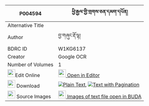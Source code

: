 |P004594|ཕྱི་རྒྱལ་གྱི་གྲགས་ཅན་དམག་དཔོན། 
| --- | --- 
|Alternative Title |
|Author| བྱ་གཞུང་རྡོ་ལྷ།
|BDRC ID | W1KG6137
|Creator | Google OCR
|Number of Volumes| 1
|<img width="25" src="https://img.icons8.com/color/25/000000/edit-property.png">Edit Online| [<img width="25" src="https://avatars.githubusercontent.com/u/45091458?s=200&v=4"> Open in Editor](http://editor.openpecha.org/P004594)
|<img width="25" src="https://img.icons8.com/fluent/48/000000/download-2.png"/>  Download | [![](https://img.icons8.com/color/20/000000/txt.png)Plain Text](https://github.com/Openpecha/P004594/releases/download/v1/chigyal_gyi_drakchen_makpon_plain_P004594.zip), [![](https://img.icons8.com/color/20/000000/txt.png)Text with Pagination](https://github.com/Openpecha/P004594/releases/download/v1/chigyal_gyi_drakchen_makpon_pages_P004594.zip)
|<img width="25" src="https://img.icons8.com/plasticine/100/000000/pictures-folder.png"/>  Source Images | [<img width="25" src="https://library.bdrc.io/icons/BUDA-small.svg"> Images of text file open in BUDA](https://library.bdrc.io/show/bdr:W1KG6137)